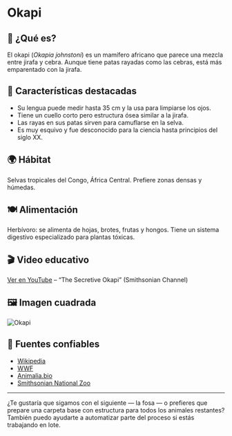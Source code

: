 # Okapi

## 🦒 ¿Qué es?
El okapi (*Okapia johnstoni*) es un mamífero africano que parece una mezcla entre jirafa y cebra. Aunque tiene patas rayadas como las cebras, está más emparentado con la jirafa.

## 📌 Características destacadas
- Su lengua puede medir hasta 35 cm y la usa para limpiarse los ojos.
- Tiene un cuello corto pero estructura ósea similar a la jirafa.
- Las rayas en sus patas sirven para camuflarse en la selva.
- Es muy esquivo y fue desconocido para la ciencia hasta principios del siglo XX.

## 🌍 Hábitat
Selvas tropicales del Congo, África Central. Prefiere zonas densas y húmedas.

## 🍽️ Alimentación
Herbívoro: se alimenta de hojas, brotes, frutas y hongos. Tiene un sistema digestivo especializado para plantas tóxicas.

## 🎬 Video educativo
[Ver en YouTube](https://www.youtube.com/watch?v=ZKz6z5ZzFhY) – “The Secretive Okapi” (Smithsonian Channel)

## 🖼️ Imagen cuadrada
![Okapi](https://upload.wikimedia.org/wikipedia/commons/thumb/3/3e/Okapi2.jpg/800px-Okapi2.jpg)

## 🔗 Fuentes confiables
- [Wikipedia](https://es.wikipedia.org/wiki/Okapia_johnstoni)
- [WWF](https://www.worldwildlife.org/species/okapi)
- [Animalia.bio](https://animalia.bio/es/okapi)
- [Smithsonian National Zoo](https://nationalzoo.si.edu/animals/okapi)

---

¿Te gustaría que sigamos con el siguiente — la fosa — o prefieres que prepare una carpeta base con estructura para todos los animales restantes? También puedo ayudarte a automatizar parte del proceso si estás trabajando en lote.